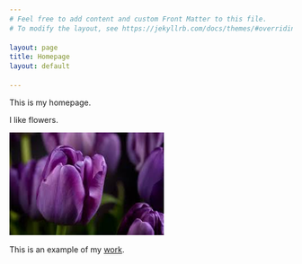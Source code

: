 ```yaml
---
# Feel free to add content and custom Front Matter to this file.
# To modify the layout, see https://jekyllrb.com/docs/themes/#overriding-theme-defaults

layout: page
title: Homepage
layout: default

---
```

This is my homepage.

I like flowers.

![flowers](/flower.jpeg)

This is an example of my [work](pages/brochure-web.pdf).
